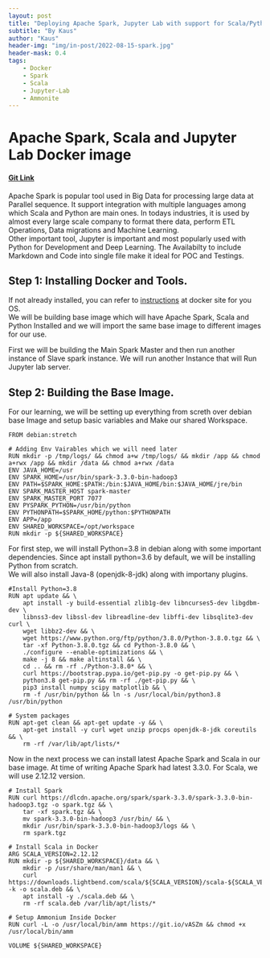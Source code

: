 ```yaml
---
layout: post
title: "Deploying Apache Spark, Jupyter Lab with support for Scala/Python"
subtitle: "By Kaus"
author: "Kaus"
header-img: "img/in-post/2022-08-15-spark.jpg"
header-mask: 0.4
tags: 
    - Docker
    - Spark
    - Scala
    - Jupyter-Lab
    - Ammonite
---
```


# Apache Spark, Scala and Jupyter Lab Docker image
#### [Git Link](https://github.com/kaus98/spark-jupyter-docker)

Apache Spark is popular tool used in Big Data for processing large data at Parallel sequence. It support integration with multiple languages among which  Scala and Python are main ones. In todays industries, it is used by almost every large scale company to format there data, perform ETL Operations, Data migrations and Machine Learning.  
Other important tool, Jupyter is important and most popularly used with Python for Development and Deep Learning. The Availabilty to include Markdown and Code into single file make it ideal for POC and Testings.

## Step 1: Installing Docker and Tools.
If not already installed, you can refer to [instructions](https://www.docker.com/get-started/) at docker site for you OS.  
We will be building base image which will have Apache Spark, Scala and Python Installed and we will import the same base image to different images for our use.  

First we will be building the Main Spark Master and then run another instance of Slave spark instance. We will run another Instance that will Run Jupyter lab server.

## Step 2: Building the Base Image.
For our learning, we will be setting up everything from screth over debian base Image and setup basic variables and Make our shared Workspace.
```
FROM debian:stretch

# Adding Env Vairables which we will need later
RUN mkdir -p /tmp/logs/ && chmod a+w /tmp/logs/ && mkdir /app && chmod a+rwx /app && mkdir /data && chmod a+rwx /data
ENV JAVA_HOME=/usr
ENV SPARK_HOME=/usr/bin/spark-3.3.0-bin-hadoop3
ENV PATH=$SPARK_HOME:$PATH:/bin:$JAVA_HOME/bin:$JAVA_HOME/jre/bin
ENV SPARK_MASTER_HOST spark-master
ENV SPARK_MASTER_PORT 7077
ENV PYSPARK_PYTHON=/usr/bin/python
ENV PYTHONPATH=$SPARK_HOME/python:$PYTHONPATH
ENV APP=/app
ENV SHARED_WORKSPACE=/opt/workspace
RUN mkdir -p ${SHARED_WORKSPACE}
```
For first step, we will install Python=3.8 in debian along with some important dependencies. Since apt install python=3.6 by default, we will be installing Python from scratch.   
We will also install Java-8 (openjdk-8-jdk) along with importany plugins.

```
#Install Python=3.8
RUN apt update && \
    apt install -y build-essential zlib1g-dev libncurses5-dev libgdbm-dev \
    libnss3-dev libssl-dev libreadline-dev libffi-dev libsqlite3-dev curl \
    wget libbz2-dev && \
    wget https://www.python.org/ftp/python/3.8.0/Python-3.8.0.tgz && \
    tar -xf Python-3.8.0.tgz && cd Python-3.8.0 && \
    ./configure --enable-optimizations && \
    make -j 8 && make altinstall && \
    cd .. && rm -rf ./Python-3.8.0* && \
    curl https://bootstrap.pypa.io/get-pip.py -o get-pip.py && \
    python3.8 get-pip.py && rm -rf ./get-pip.py && \
    pip3 install numpy scipy matplotlib && \
    rm -f /usr/bin/python && ln -s /usr/local/bin/python3.8 /usr/bin/python

# System packages
RUN apt-get clean && apt-get update -y && \
    apt-get install -y curl wget unzip procps openjdk-8-jdk coreutils && \
    rm -rf /var/lib/apt/lists/*

```

Now in the next process we can install latest Apache Spark and Scala in our base image. At time of writing Apache Spark had latest 3.3.0. For Scala, we will use 2.12.12 version.

```
# Install Spark
RUN curl https://dlcdn.apache.org/spark/spark-3.3.0/spark-3.3.0-bin-hadoop3.tgz -o spark.tgz && \
    tar -xf spark.tgz && \
    mv spark-3.3.0-bin-hadoop3 /usr/bin/ && \
    mkdir /usr/bin/spark-3.3.0-bin-hadoop3/logs && \
    rm spark.tgz

# Install Scala in Docker
ARG SCALA_VERSION=2.12.12
RUN mkdir -p ${SHARED_WORKSPACE}/data && \
    mkdir -p /usr/share/man/man1 && \
    curl https://downloads.lightbend.com/scala/${SCALA_VERSION}/scala-${SCALA_VERSION}.deb -k -o scala.deb && \
    apt install -y ./scala.deb && \
    rm -rf scala.deb /var/lib/apt/lists/*

# Setup Ammonium Inside Docker
RUN curl -L -o /usr/local/bin/amm https://git.io/vASZm && chmod +x /usr/local/bin/amm

VOLUME ${SHARED_WORKSPACE}
```